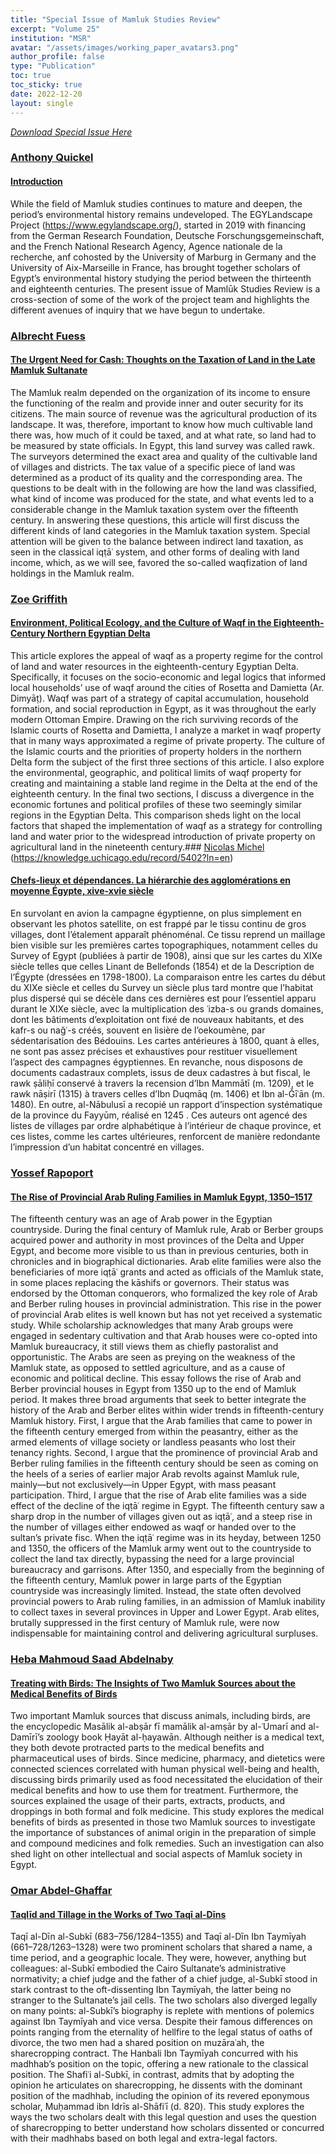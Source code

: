 ```yaml
---
title: "Special Issue of Mamluk Studies Review"
excerpt: "Volume 25"
institution: "MSR"
avatar: "/assets/images/working_paper_avatars3.png"
author_profile: false
type: "Publication"
toc: true
toc_sticky: true
date: 2022-12-20
layout: single
---
```


[*Download Special Issue Here*](https://knowledge.uchicago.edu/search?ln=en&cc=Mamluk%20Studies%20Review&p=&f=&rm=&ln=en&sf=latest%20first&so=a&rg=25&c=Mamluk%20Studies%20Review&c=&of=hb&fct__3=2022)

### [Anthony Quickel](https://www.egylandscape.org/members/AnthonyQuickel/)
#### [Introduction](https://knowledge.uchicago.edu/record/5399?ln=en)

While the field of Mamluk studies continues to mature and deepen, the period’s environmental history remains undeveloped. The EGYLandscape Project (https://www.egylandscape.org/), started in 2019 with financing from the German Research Foundation, Deutsche Forschungsgemeinschaft, and the French National Research Agency, Agence nationale de la recherche, anf cohosted by the University of Marburg in Germany and the University of Aix-Marseille in France, has brought together scholars of Egypt’s environmental history studying the period between the thirteenth and eighteenth centuries. The present issue of Mamlūk Studies Review is a cross-section of some of the work of the project team and highlights the different avenues of inquiry that we have begun to undertake.


### [Albrecht Fuess](https://www.egylandscape.org/members/AlbrechtFuess/)
#### [The Urgent Need for Cash: Thoughts on the Taxation of Land in the Late Mamluk Sultanate](https://knowledge.uchicago.edu/record/5400?ln=en)

The Mamluk realm depended on the organization of its income to ensure the functioning of the realm and provide inner and outer security for its citizens. The main source of revenue was the agricultural production of its landscape. It was, therefore, important to know how much cultivable land there was, how much of it could be taxed, and at what rate, so land had to be measured by state officials. In Egypt, this land survey was called rawk. The surveyors determined the exact area and quality of the cultivable land of villages and districts. The tax value of a specific piece of land was determined as a product of its quality and the corresponding area. The questions to be dealt with in the following are how the land was classified, what kind of income was produced for the state, and what events led to a considerable change in the Mamluk taxation system over the fifteenth century. In answering these questions, this article will first discuss the different kinds of land categories in the Mamluk taxation system. Special attention will be given to the balance between indirect land taxation, as seen in the classical iqṭāʿ system, and other forms of dealing with land income, which, as we will see, favored the so-called waqfization of land holdings in the Mamluk realm.

### [Zoe Griffith](https://www.egylandscape.org/members/ZoeGriffith/)
#### [Environment, Political Ecology, and the Culture of Waqf in the Eighteenth-Century Northern Egyptian Delta](https://knowledge.uchicago.edu/record/5401?ln=en)

This article explores the appeal of waqf as a property regime for the control of land and water resources in the eighteenth-century Egyptian Delta. Specifically, it focuses on the socio-economic and legal logics that informed local households’ use of waqf around the cities of Rosetta and Damietta (Ar. Dimyāṭ). Waqf was part of a strategy of capital accumulation, household formation, and social reproduction in Egypt, as it was throughout the early modern Ottoman Empire. Drawing on the rich surviving records of the Islamic courts of Rosetta and Damietta, I analyze a market in waqf property that in many ways approximated a regime of private property. The culture of the Islamic courts and the priorities of property holders in the northern Delta form the subject of the first three sections of this article. I also explore the environmental, geographic, and political limits of waqf property for creating and maintaining a stable land regime in the Delta at the end of the eighteenth century. In the final two sections, I discuss a divergence in the economic fortunes and political profiles of these two seemingly similar regions in the Egyptian Delta. This comparison sheds light on the local factors that shaped the implementation of waqf as a strategy for controlling land and water prior to the widespread introduction of private property on agricultural land in the nineteenth century.### [Nicolas Michel](https://www.egylandscape.org/members/NicolasMichel/) (https://knowledge.uchicago.edu/record/5402?ln=en)
#### [Chefs-lieux et dépendances. La hiérarchie des agglomérations en moyenne Égypte, xive-xvie siècle](https://knowledge.uchicago.edu/record/5402?ln=en)

En survolant en avion la campagne égyptienne, on plus simplement en observant les photos satellite, on est frappé par le tissu continu de gros villages, dont l’étalement apparaît phénoménal. Ce tissu reprend un maillage bien visible sur les premières cartes topographiques, notamment celles du Survey of Egypt (publiées à partir de 1908), ainsi que sur les cartes du XIXe siècle telles que celles Linant de Bellefonds (1854) et de la Description de l’Égypte (dressées en 1798-1800). La comparaison entre les cartes du début du XIXe siècle et celles du Survey un siècle plus tard montre que l’habitat plus dispersé qui se décèle dans ces dernières est pour l’essentiel apparu durant le XIXe siècle, avec la multiplication des ʿizba-s ou grands domaines, dont les bâtiments d’exploitation ont fixé de nouveaux habitants, et des kafr-s ou naǧʿ-s créés, souvent en lisière de l’oekoumène, par sédentarisation des Bédouins. Les cartes antérieures à 1800, quant à elles, ne sont pas assez précises et exhaustives pour restituer visuellement l’aspect des campagnes égyptiennes. En revanche, nous disposons de documents cadastraux complets, issus de deux cadastres à but fiscal, le rawk ṣāliḥī conservé à travers la recension d’Ibn Mammātī (m. 1209), et le rawk nāṣirī (1315) à travers celles d’Ibn Duqmāq (m. 1406) et Ibn al-Ǧīʿān (m. 1480). En outre, al-Nābulusī a recopié un rapport d’inspection systématique de la province du Fayyūm, réalisé en 1245 . Ces auteurs ont agencé des listes de villages par ordre alphabétique à l’intérieur de chaque province, et ces listes, comme les cartes ultérieures, renforcent de manière redondante l’impression d’un habitat concentré en villages.

### [Yossef Rapoport](https://www.egylandscape.org/members/YossefRapoport/)
#### [The Rise of Provincial Arab Ruling Families in Mamluk Egypt, 1350–1517](https://knowledge.uchicago.edu/record/5403?ln=en)

The fifteenth century was an age of Arab power in the Egyptian countryside. During the final century of Mamluk rule, Arab or Berber groups acquired power and authority in most provinces of the Delta and Upper Egypt, and become more visible to us than in previous centuries, both in chronicles and in biographical dictionaries. Arab elite families were also the beneficiaries of more iqṭāʿ grants and acted as officials of the Mamluk state, in some places replacing the kāshifs or governors. Their status was endorsed by the Ottoman conquerors, who formalized the key role of Arab and Berber ruling houses in provincial administration. This rise in the power of provincial Arab elites is well known but has not yet received a systematic study. While scholarship acknowledges that many Arab groups were engaged in sedentary cultivation and that Arab houses were co-opted into Mamluk bureaucracy, it still views them as chiefly pastoralist and opportunistic. The Arabs are seen as preying on the weakness of the Mamluk state, as opposed to settled agriculture, and as a cause of economic and political decline. This essay follows the rise of Arab and Berber provincial houses in Egypt from 1350 up to the end of Mamluk period. It makes three broad arguments that seek to better integrate the history of the Arab and Berber elites within wider trends in fifteenth-century Mamluk history. First, I argue that the Arab families that came to power in the fifteenth century emerged from within the peasantry, either as the armed elements of village society or landless peasants who lost their tenancy rights. Second, I argue that the prominence of provincial Arab and Berber ruling families in the fifteenth century should be seen as coming on the heels of a series of earlier major Arab revolts against Mamluk rule, mainly—but not exclusively—in Upper Egypt, with mass peasant participation. Third, I argue that the rise of Arab elite families was a side effect of the decline of the iqṭāʿ regime in Egypt. The fifteenth century saw a sharp drop in the number of villages given out as iqṭāʿ, and a steep rise in the number of villages either endowed as waqf or handed over to the sultan’s private fisc. When the iqṭāʿ regime was in its heyday, between 1250 and 1350, the officers of the Mamluk army went out to the countryside to collect the land tax directly, bypassing the need for a large provincial bureaucracy and garrisons. After 1350, and especially from the beginning of the fifteenth century, Mamluk power in large parts of the Egyptian countryside was increasingly limited. Instead, the state often devolved provincial powers to Arab ruling families, in an admission of Mamluk inability to collect taxes in several provinces in Upper and Lower Egypt. Arab elites, brutally suppressed in the first century of Mamluk rule, were now indispensable for maintaining control and delivering agricultural surpluses.

### [Heba Mahmoud Saad Abdelnaby](https://www.egylandscape.org/members/HebaSaadAbdelnaby/)
#### [Treating with Birds: The Insights of Two Mamluk Sources about the Medical Benefits of Birds](https://knowledge.uchicago.edu/record/5404?ln=en)

Two important Mamluk sources that discuss animals, including birds, are the encyclopedic Masālik al-abṣār fī mamālik al-amṣār by al-ʿUmarī and al-Damīrī’s zoology book Ḥayāt al-ḥayawān. Although neither is a medical text, they both devote protracted parts to the medical benefits and pharmaceutical uses of birds. Since medicine, pharmacy, and dietetics were connected sciences correlated with human physical well-being and health, discussing birds primarily used as food necessitated the elucidation of their medical benefits and how to use them for treatment. Furthermore, the sources explained the usage of their parts, extracts, products, and droppings in both formal and folk medicine. This study explores the medical benefits of birds as presented in those two Mamluk sources to investigate the importance of substances of animal origin in the preparation of simple and compound medicines and folk remedies. Such an investigation can also shed light on other intellectual and social aspects of Mamluk society in Egypt.

### [Omar Abdel-Ghaffar](https://www.egylandscape.org/members/OmarAbdelGhaffar/)
#### [Taqlīd and Tillage in the Works of Two Taqī al-Dīns](https://knowledge.uchicago.edu/record/5405?ln=en)

Taqī al-Dīn al-Subkī (683–756/1284–1355) and Taqī al-Dīn Ibn Taymīyah (661–728/1263–1328) were two prominent scholars that shared a name, a time period, and a geographic locale. They were, however, anything but colleagues: al-Subkī embodied the Cairo Sultanate’s administrative normativity; a chief judge and the father of a chief judge, al-Subkī stood in stark contrast to the oft-dissenting Ibn Taymīyah, the latter being no stranger to the Sultanate’s jail cells. The two scholars also diverged legally on many points: al-Subkī’s biography is replete with mentions of polemics against Ibn Taymīyah and vice versa. Despite their famous differences on points ranging from the eternality of hellfire to the legal status of oaths of divorce, the two men had a shared position on muzāraʿah, the sharecropping contract. The Hanbali Ibn Taymīyah concurred with his madhhab’s position on the topic, offering a new rationale to the classical position. The Shafiʿi al-Subkī, in contrast, admits that by adopting the opinion he articulates on sharecropping, he dissents with the dominant position of the madhhab, including the opinion of its revered eponymous scholar, Muḥammad ibn Idrīs al-Shāfiʿī (d. 820). This study explores the ways the two scholars dealt with this legal question and uses the question of sharecropping to better understand how scholars dissented or concurred with their madhhabs based on both legal and extra-legal factors.
